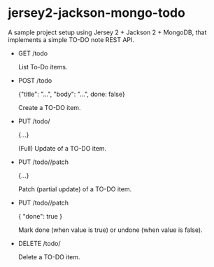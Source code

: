jersey2-jackson-mongo-todo
==========================

A sample project setup using Jersey 2 + Jackson 2 + MongoDB, that implements a
simple TO-DO note REST API.

+ GET /todo

  List To-Do items.

+ POST /todo

  {"title": "...", "body": "...", done: false}

  Create a TO-DO item.

+ PUT /todo/<id>

  {...}

  (Full) Update of a TO-DO item.

+ PUT /todo/<id>/patch

  {...}

  Patch (partial update) of a TO-DO item.

+ PUT /todo/<id>/patch

  { "done": true }

  Mark done (when value is true) or undone (when value is false).

+ DELETE /todo/<id>

  Delete a TO-DO item.

